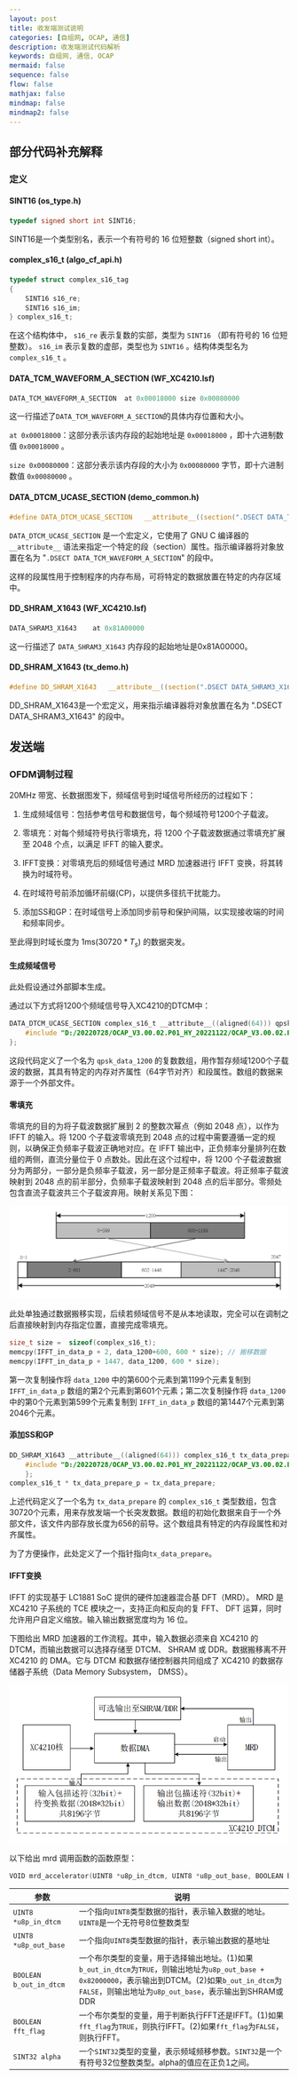 ```yaml
---
layout: post
title: 收发端测试说明
categories: [自组网, OCAP, 通信]
description: 收发端测试代码解析
keywords: 自组网, 通信, OCAP
mermaid: false
sequence: false
flow: false
mathjax: false
mindmap: false
mindmap2: false
---
```


## 部分代码补充解释

### 定义

#### SINT16 (os_type.h)

```c
typedef signed short int SINT16;
```

SINT16是一个类型别名，表示一个有符号的 16 位短整数（signed short int）。

#### complex_s16_t (algo_cf_api.h)

```c
typedef struct complex_s16_tag
{
    SINT16 s16_re;
    SINT16 s16_im;
} complex_s16_t;
```

在这个结构体中， `s16_re` 表示复数的实部，类型为 `SINT16` （即有符号的 16 位短整数）。 `s16_im` 表示复数的虚部，类型也为 `SINT16` 。结构体类型名为 `complex_s16_t` 。

#### DATA_TCM_WAVEFORM_A_SECTION (WF_XC4210.lsf)

```c
DATA_TCM_WAVEFORM_A_SECTION  at 0x00018000 size 0x00080000
```

这一行描述了`DATA_TCM_WAVEFORM_A_SECTION`的具体内存位置和大小。

`at 0x00018000`：这部分表示该内存段的起始地址是 `0x00018000` ，即十六进制数值 `0x00018000` 。

`size 0x00080000`：这部分表示该内存段的大小为 `0x00080000` 字节，即十六进制数值 `0x00080000` 。

#### DATA_DTCM_UCASE_SECTION  (demo_common.h)

```c
#define DATA_DTCM_UCASE_SECTION   __attribute__((section(".DSECT DATA_TCM_WAVEFORM_A_SECTION")))
```

`DATA_DTCM_UCASE_SECTION` 是一个宏定义，它使用了 GNU C 编译器的 `__attribute__` 语法来指定一个特定的段（section）属性。指示编译器将对象放置在名为 "`.DSECT DATA_TCM_WAVEFORM_A_SECTION`" 的段中。

这样的段属性用于控制程序的内存布局，可将特定的数据放置在特定的内存区域中。

#### DD_SHRAM_X1643 (WF_XC4210.lsf)

```c
DATA_SHRAM3_X1643    at 0x81A00000
```

这一行描述了 `DATA_SHRAM3_X1643` 内存段的起始地址是0x81A00000。

#### DD_SHRAM_X1643 (tx_demo.h)

```c
#define DD_SHRAM_X1643   __attribute__((section(".DSECT DATA_SHRAM3_X1643")))
```

DD_SHRAM_X1643是一个宏定义，用来指示编译器将对象放置在名为 ".DSECT DATA_SHRAM3_X1643" 的段中。

## 发送端

### OFDM调制过程

20MHz 带宽、长数据图发下，频域信号到时域信号所经历的过程如下：

1. 生成频域信号：包括参考信号和数据信号，每个频域符号1200个子载波。

2. 零填充：对每个频域符号执行零填充，将 1200 个子载波数据通过零填充扩展至 2048 个点，以满足 IFFT 的输入要求。

3. IFFT变换：对零填充后的频域信号通过 MRD 加速器进行 IFFT 变换，将其转换为时域符号。

4. 在时域符号前添加循环前缀(CP)，以提供多径抗干扰能力。

5. 添加SS和GP：在时域信号上添加同步前导和保护间隔，以实现接收端的时间和频率同步。

至此得到时域长度为 1ms($30720*T_s$) 的数据突发。

#### 生成频域信号

此处假设通过外部脚本生成。

通过以下方式将1200个频域信号导入XC4210的DTCM中：

```c
DATA_DTCM_UCASE_SECTION complex_s16_t __attribute__((aligned(64))) qpsk_data_1200[] = {
    #include "D:/20220728/OCAP_V3.00.02.P01_HY_20221122/OCAP_V3.00.02.P01_HY_20221122/app/TFWD/XC4210/algo/data/qpsk_data_1200_orign.dat"
};
```

这段代码定义了一个名为 `qpsk_data_1200` 的复数数组，用作暂存频域1200个子载波的数据，其具有特定的内存对齐属性（64字节对齐）和段属性。数组的数据来源于一个外部文件。

#### 零填充

零填充的目的为将子载波数据扩展到 2 的整数次幂点（例如 2048 点），以作为IFFT 的输入。将 1200 个子载波零填充到 2048 点的过程中需要遵循一定的规则，以确保正负频率子载波正确地对应。在 IFFT 输出中，正负频率分量排列在数组的两侧，直流分量位于 0 点数处。因此在这个过程中，将 1200 个子载波数据分为两部分，一部分是负频率子载波，另一部分是正频率子载波。将正频率子载波映射到 2048 点的前半部分，负频率子载波映射到 2048 点的后半部分。零频处包含直流子载波共三个子载波弃用。映射关系见下图：

![图 1](/images/2023-4-23-OCAP_tx_rx_test/IMG_20230423-105516889.png)  

此处单独通过数据搬移实现，后续若频域信号不是从本地读取，完全可以在调制之后直接映射到内存指定位置，直接完成零填充。

```c
size_t size =  sizeof(complex_s16_t); 
memcpy(IFFT_in_data_p + 2, data_1200+600, 600 * size); // 搬移数据
memcpy(IFFT_in_data_p + 1447, data_1200, 600 * size);
```

第一次复制操作将 `data_1200` 中的第600个元素到第1199个元素复制到 `IFFT_in_data_p` 数组的第2个元素到第601个元素；第二次复制操作将 `data_1200` 中的第0个元素到第599个元素复制到 `IFFT_in_data_p` 数组的第1447个元素到第2046个元素。

#### 添加SS和GP

```c
DD_SHRAM_X1643 __attribute__((aligned(64))) complex_s16_t tx_data_prepare[30720] = {
    #include "D:/20220728/OCAP_V3.00.02.P01_HY_20221122/OCAP_V3.00.02.P01_HY_20221122/app/TFWD/XC4210/algo/data/time_domain_ss.dat" 
    };
complex_s16_t * tx_data_prepare_p = tx_data_prepare;
```

上述代码定义了一个名为 `tx_data_prepare` 的 `complex_s16_t` 类型数组，包含30720个元素，用来存放发端一个长突发数据。数组的初始化数据来自于一个外部文件，该文件内部存放长度为656的前导。这个数组具有特定的内存段属性和对齐属性。

为了方便操作，此处定义了一个指针指向`tx_data_prepare`。

#### IFFT变换

IFFT 的实现基于 LC1881 SoC 提供的硬件加速器混合基 DFT（MRD）。 MRD 是XC4210 子系统的 TCE 模块之一，支持正向和反向的复 FFT、 DFT 运算，同时允许用户自定义缩放。输入输出数据宽度均为 16 位。

下图给出 MRD 加速器的工作流程。其中，输入数据必须来自 XC4210 的 DTCM，而输出数据可以选择存储至 DTCM、 SHRAM 或 DDR。数据搬移离不开 XC4210 的 DMA。它与 DTCM 和数据存储控制器共同组成了 XC4210 的数据存储器子系统（Data Memory Subsystem， DMSS）。

![图 2](/images/2023-4-23-OCAP_tx_rx_test/IMG_20230423-110023720.png)  

以下给出 mrd 调用函数的函数原型：

```c
VOID mrd_accelerator(UINT8 *u8p_in_dtcm, UINT8 *u8p_out_base, BOOLEAN b_out_in_dtcm, BOOLEAN fft_flag, SINT32 alpha)
```

| 参数 | 说明 |
|------|------|
|  `UINT8 *u8p_in_dtcm`    |  一个指向`UINT8`类型数据的指针，表示输入数据的地址。`UINT8`是一个无符号8位整数类型 |
| `UINT8 *u8p_out_base` | 一个指向`UINT8`类型数据的指针，表示输出数据的基地址
|`BOOLEAN b_out_in_dtcm` | 一个布尔类型的变量，用于选择输出地址。(1)如果`b_out_in_dtcm`为`TRUE`，则输出地址为`u8p_out_base + 0x82000000`，表示输出到DTCM。(2)如果`b_out_in_dtcm`为`FALSE`，则输出地址为`u8p_out_base`，表示输出到SHRAM或DDR
|`BOOLEAN fft_flag` | 一个布尔类型的变量，用于判断执行FFT还是IFFT。(1)如果`fft_flag`为`TRUE`，则执行IFFT。(2)如果`fft_flag`为`FALSE`，则执行FFT。
|`SINT32 alpha`| 一个`SINT32`类型的变量，表示频域频移参数。`SINT32`是一个有符号32位整数类型。alpha的值应在正负1之间。

